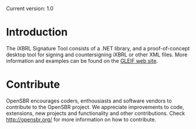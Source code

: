 Current version: 1.0
# Introduction
The iXBRL Signature Tool consists of a .NET library, and a proof-of-concept desktop tool for signing and countersigning iXBRL or other XML files. More information and examples can be found on the [GLEIF web site](https://www.gleif.org/en/newsroom/blog/gleif-pioneers-the-inclusion-of-leis-in-machine-readable-financial-reports-to-enhance-trust-through-identity-verification-and-easy-online-data-aggregation).

# Contribute
OpenSBR encourages coders, enthousiasts and software vendors to contribute to the OpenSBR project. We appreciate improvements to code, extensions, new projects and functionality and other contributions. Check http://opensbr.org/ for more information on how to contribute.

